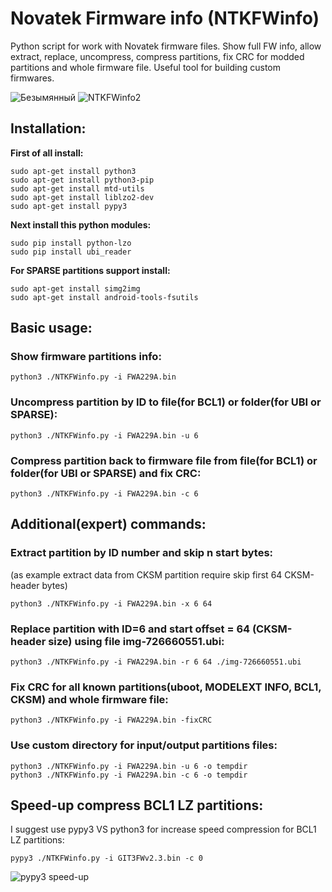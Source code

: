 # Novatek Firmware info (NTKFWinfo)
Python script for work with Novatek firmware files. Show full FW info, allow extract, replace, uncompress, compress partitions, fix CRC for modded partitions and whole firmware file. Useful tool for building custom firmwares.

![Безымянный](https://user-images.githubusercontent.com/4955678/184808463-1b5d62b6-eb76-41d9-a75a-dbd019e8f60f.png)
![NTKFWinfo2](https://user-images.githubusercontent.com/4955678/188560457-54a2b532-61db-4ca8-9b3c-c4916cae1c62.png)


## Installation:
**First of all install:**
```
sudo apt-get install python3
sudo apt-get install python3-pip
sudo apt-get install mtd-utils
sudo apt-get install liblzo2-dev
sudo apt-get install pypy3
```
**Next install this python modules:**
```
sudo pip install python-lzo
sudo pip install ubi_reader
```
**For SPARSE partitions support install:**
```
sudo apt-get install simg2img
sudo apt-get install android-tools-fsutils
```

## Basic usage:

### Show firmware partitions info:
```
python3 ./NTKFWinfo.py -i FWA229A.bin
```
### Uncompress partition by ID to file(for BCL1) or folder(for UBI or SPARSE):
```
python3 ./NTKFWinfo.py -i FWA229A.bin -u 6
```
### Compress partition back to firmware file from file(for BCL1) or folder(for UBI or SPARSE) and fix CRC:
```
python3 ./NTKFWinfo.py -i FWA229A.bin -c 6
```

## Additional(expert) commands:
### Extract partition by ID number and skip n start bytes:
(as example extract data from CKSM partition require skip first 64 CKSM-header bytes)
```
python3 ./NTKFWinfo.py -i FWA229A.bin -x 6 64
```
### Replace partition with ID=6 and start offset = 64 (CKSM-header size) using file img-726660551.ubi:
```
python3 ./NTKFWinfo.py -i FWA229A.bin -r 6 64 ./img-726660551.ubi
```
### Fix CRC for all known partitions(uboot, MODELEXT INFO, BCL1, CKSM) and whole firmware file:
```
python3 ./NTKFWinfo.py -i FWA229A.bin -fixCRC
```
### Use custom directory for input/output partitions files:
```
python3 ./NTKFWinfo.py -i FWA229A.bin -u 6 -o tempdir
python3 ./NTKFWinfo.py -i FWA229A.bin -c 6 -o tempdir
```

## Speed-up compress BCL1 LZ partitions:
I suggest use pypy3 VS python3 for increase speed compression for BCL1 LZ partitions:
```
pypy3 ./NTKFWinfo.py -i GIT3FWv2.3.bin -c 0
```
![pypy3 speed-up](https://user-images.githubusercontent.com/4955678/188559054-e3ea1152-743b-4686-8a4f-b76c0dd529ba.png)

